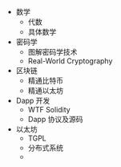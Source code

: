 - 数学
	- 代数
	- 具体数学
- 密码学
	- 图解密码学技术
	- Real-World Cryptography
- 区块链
	- 精通比特币
	- 精通以太坊
- Dapp 开发
	- WTF Solidity
	- Dapp 协议及源码
- 以太坊
	- TGPL
	- 分布式系统
	-